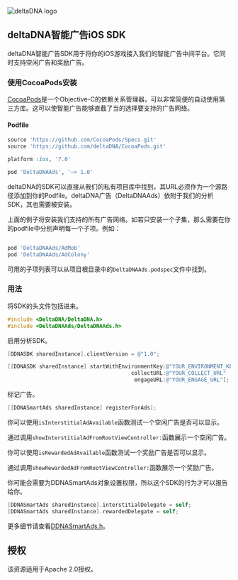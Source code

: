![deltaDNA logo](https://deltadna.com/wp-content/uploads/2015/06/deltadna_www@1x.png)

## deltaDNA智能广告iOS SDK

deltaDNA智能广告SDK用于将你的iOS游戏接入我们的智能广告中间平台。它同时支持空闲广告和奖励广告。

### 使用CocoaPods安装

[CocoaPods](https://cocoapods.org/)是一个Objective-C的依赖关系管理器，可以非常简便的自动使用第三方库。这可以使智能广告能够直截了当的选择要支持的广告网络。

#### Podfile

```ruby
source 'https://github.com/CocoaPods/Specs.git'
source 'https://github.com/deltaDNA/CocoaPods.git'

platform :ios, '7.0'

pod 'DeltaDNAAds', '~> 1.0'
```

deltaDNA的SDK可以直接从我们的私有项目库中找到，其URL必须作为一个源路径添加到你的Podfile。deltaDNA广告（DeltaDNAAds）依附于我们的分析SDK，其也需要被安装。

上面的例子将安装我们支持的所有广告网络。如若只安装一个子集，那么需要在你的podfile中分别声明每一个子项。例如：

```ruby

pod 'DeltaDNAAds/AdMob'
pod 'DeltaDNAAds/AdColony'

```
可用的子项列表可以从项目根目录中的`DeltaDNAAds.podspec`文件中找到。

### 用法

将SDK的头文件包括进来。

```objective-c
#include <DeltaDNA/DeltaDNA.h>
#include <DeltaDNAAds/DeltaDNAAds.h>
```

启用分析SDK。

```objective-c
[DDNASDK sharedInstance].clientVersion = @"1.0";

[[DDNASDK sharedInstance] startWithEnvironmentKey:@"YOUR_ENVIRONMENT_KEY"
                                       collectURL:@"YOUR_COLLECT_URL"
                                        engageURL:@"YOUR_ENGAGE_URL"];


```

标记广告。

```objective-c
[[DDNASmartAds sharedInstance] registerForAds];
```

你可以使用`isInterstitialAdAvailable`函数测试一个空闲广告是否可以显示。

通过调用`showInterstitialAdFromRootViewController:`函数展示一个空闲广告。

你可以使用`isRewardedAdAvailable`函数测试一个奖励广告是否可以显示。

通过调用`showRewardedAdFromRootViewController:`函数展示一个奖励广告。

你可能会需要为DDNASmartAds对象设置权限，所以这个SDK的行为才可以报告给你。

```objective-c
[DDNASmartAds sharedInstance].interstitialDelegate = self;
[DDNASmartAds sharedInstance].rewardedDelegate = self;
```

更多细节请查看[DDNASmartAds.h](https://github.com/deltaDNA/ios-smartads-sdk/blob/master/DeltaDNAAds/SmartAds/DDNASmartAds.h)。

## 授权

该资源适用于Apache 2.0授权。
